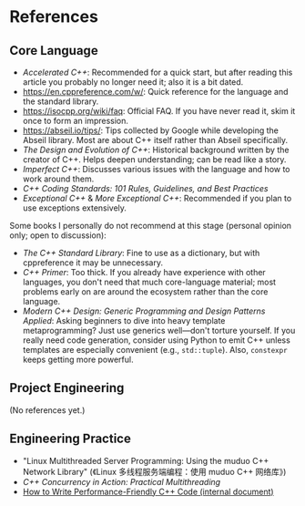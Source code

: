 <!--
SPDX-FileCopyrightText: 2021 Shuai Zhang

SPDX-License-Identifier: CC-BY-NC-ND-4.0
-->

# References

## Core Language

- *Accelerated C++*: Recommended for a quick start, but after reading this article you probably no longer need it; also it is a bit dated.
- <https://en.cppreference.com/w/>: Quick reference for the language and the standard library.
- <https://isocpp.org/wiki/faq>: Official FAQ. If you have never read it, skim it once to form an impression.
- <https://abseil.io/tips/>: Tips collected by Google while developing the Abseil library. Most are about C++ itself rather than Abseil specifically.
- *The Design and Evolution of C++*: Historical background written by the creator of C++. Helps deepen understanding; can be read like a story.
- *Imperfect C++*: Discusses various issues with the language and how to work around them.
- *C++ Coding Standards: 101 Rules, Guidelines, and Best Practices*
- *Exceptional C++* & *More Exceptional C++*: Recommended if you plan to use exceptions extensively.

Some books I personally do not recommend at this stage (personal opinion only; open to discussion):

- *The C++ Standard Library*: Fine to use as a dictionary, but with cppreference it may be unnecessary.
- *C++ Primer*: Too thick. If you already have experience with other languages, you don't need that much core-language material; most problems early on are around the ecosystem rather than the core language.
- *Modern C++ Design: Generic Programming and Design Patterns Applied*: Asking beginners to dive into heavy template metaprogramming? Just use generics well—don't torture yourself. If you really need code generation, consider using Python to emit C++ unless templates are especially convenient (e.g., `std::tuple`). Also, `constexpr` keeps getting more powerful.

## Project Engineering

(No references yet.)

## Engineering Practice

- "Linux Multithreaded Server Programming: Using the muduo C++ Network Library" (《Linux 多线程服务端编程：使用 muduo C++ 网络库》)
- *C++ Concurrency in Action: Practical Multithreading*
- [How to Write Performance-Friendly C++ Code (internal document)](https://bytedance.feishu.cn/docs/doccnjhjN5W1PLTjcDgDXDHHZyh)
